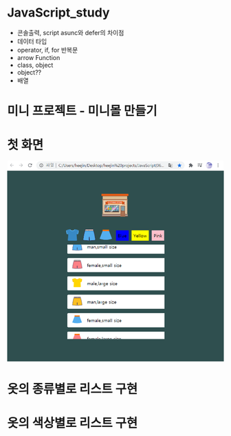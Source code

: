 # JavaScript_study
- 콘솔출력, script asunc와 defer의 차이점
- 데이터 타입
- operator, if, for 반복문
- arrow Function
- class, object
- object??
- 배열


# 미니 프로젝트 - 미니몰 만들기  
# 첫 화면  
![첫화면](imgs/첫화면.png)  

# 옷의 종류별로 리스트 구현   
# 옷의 색상별로 리스트 구현   
